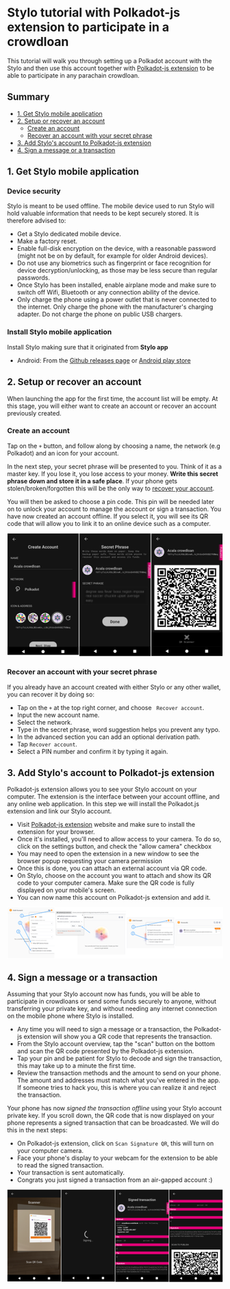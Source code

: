 # Stylo tutorial with Polkadot-js extension to participate in a crowdloan

This tutorial will walk you through setting up a Polkadot account with the Stylo and then use this account together with [Polkadot-js extension](https://polkadot.js.org/extension/) to be able to participate in any parachain crowdloan.

## Summary
- [1. Get Stylo mobile application](#1-get-stylo-mobile-application)
- [2. Setup or recover an account](#2-setup-or-recover-an-account)
  - [Create an account](#create-an-account)
  - [Recover an account with your secret phrase](#recover-an-account-with-your-secret-phrase)
- [3. Add Stylo's account to Polkadot-js extension](#3-add-stylos-account-to-polkadot-js-extension)
- [4. Sign a message or a transaction](#4-sign-a-message-or-a-transaction)


## 1. Get Stylo mobile application

### Device security
Stylo is meant to be used offline. The mobile device used to run Stylo will hold valuable information that needs to be kept securely stored. It is therefore advised to:
- Get a Stylo dedicated mobile device.
- Make a factory reset.
- Enable full-disk encryption on the device, with a reasonable password (might not be on by default, for example for older Android devices).
- Do not use any biometrics such as fingerprint or face recognition for device decryption/unlocking, as those may be less secure than regular passwords.
- Once Stylo has been installed, enable airplane mode and make sure to switch off Wifi, Bluetooth or any connection ability of the device.
- Only charge the phone using a power outlet that is never connected to the internet. Only charge the phone with the manufacturer's charging adapter. Do not charge the phone on public USB chargers.


### Install Stylo mobile application

Install Stylo making sure that it originated from **Stylo app**
- Android: From the [Github releases page](https://github.com/stylo-app/stylo/releases) or [Android play store](https://play.google.com/store/apps/details?id=com.styloapp)
<!-- - [iOS](https://itunes.apple.com/us/app//id1218174838) -->

## 2. Setup or recover an account
When launching the app for the first time, the account list will be empty. At this stage, you will either want to create an account or recover an account previously created.
 
### Create an account
 
Tap on the `+` button, and follow along by choosing a name, the network (e.g Polkadot) and an icon for your account.

In the next step, your secret phrase will be presented to you. Think of it as a master key. If you lose it, you lose access to your money.
**Write this secret phrase down and store it in a safe place**.
If your phone gets stolen/broken/forgotten this will be the only way to [recover your account](#recover-an-account-with-your-secret-phrase).

You will then be asked to choose a pin code. This pin will be needed later on to unlock your account to manage the account or sign a transaction.
You have now created an account offline. If you select it, you will see its QR code that will allow you to link it to an online device such as a computer.

![creation steps](./images/crowdloans/create.png)

### Recover an account with your secret phrase

If you already have an account created with either Stylo or any other wallet, you can recover it by doing so:
- Tap on the `+` at the top right corner, and choose ` Recover account`.
- Input the new account name.
- Select the network.
- Type in the secret phrase, word suggestion helps you prevent any typo.
- In the advanced section you can add an optional derivation path.
- Tap `Recover account`.
- Select a PIN number and confirm it by typing it again.

## 3. Add Stylo's account to Polkadot-js extension

Polkadot-js extension allows you to see your Stylo account on your computer. The extension is the interface between your account offline, and any online web application. In this step we will install the Polkadot.js extension and link our Stylo account.

- Visit [Polkadot-js extension](https://polkadot.js.org/extension/) website and make sure to install the extension for your browser.
- Once it's installed, you'll need to allow access to your camera. To do so, click on the settings button, and check the "allow camera" checkbox
- You may need to open the extension in a new window to see the browser popup requesting your camera permission
- Once this is done, you can attach an external account via QR code.
- On Stylo, choose on the account you want to attach and show its QR code to your computer camera. Make sure the QR code is fully displayed on your mobile's screen.
- You can now name this account on Polkadot-js extension and add it.

![Linking steps](./images/crowdloans/extension.png)

## 4. Sign a message or a transaction

Assuming that your Stylo account now has funds, you will be able to participate in crowdloans or send some funds securely to anyone, without transferring your private key, and without needing any internet connection on the mobile phone where Stylo is installed.

- Any time you will need to sign a message or a transaction, the Polkadot-js extension will show you a QR code that represents the transaction.
- From the Stylo account overview, tap the "scan" button on the bottom and scan the QR code presented by the Polkadot-js extension.
- Tap your pin and be patient for Stylo to decode and sign the transaction, this may take up to a minute the first time.
- Review the transaction methods and the amount to send on your phone. The amount and addresses must match what you've entered in the app. If someone tries to hack you, this is where you can realize it and reject the transaction.

Your phone has now *signed the transaction offline* using your Stylo account private key. If you scroll down, the QR code that is now displayed on your phone represents a signed transaction that can be broadcasted. We will do this in the next steps:
- On Polkadot-js extension, click on `Scan Signature QR`, this will turn on your computer camera.
- Face your phone's display to your webcam for the extension to be able to read the signed transaction.
- Your transaction is sent automatically.
- Congrats you just signed a transaction from an air-gapped account :)

![Signing steps](./images/crowdloans/signing.png)